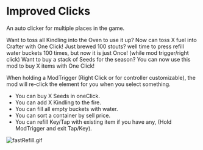 # Improved Clicks

An auto clicker for multiple places in the game.

Want to toss all Kindling into the Oven to use it up? Now can toss X fuel into Crafter with One Click!
Just brewed 100 stouts? well time to press refill water buckets 100 times, but now it is just Once! (while mod trigger/right click)
Want to buy a stack of Seeds for the season? You can now use this mod to buy X items with One Click!


When holding a ModTrigger (Right Click or for controller customizable), the mod will re-click the element for you when you select something.


- You can buy X Seeds in oneClick.
- You can add X Kindling to the fire.
- You can fill all empty buckets with water.
- You can sort a container by sell price.
- You can refill Key/Tap with existing item if you have any, (Hold ModTrigger and exit Tap/Key).

![fastRefill.gif](fastRefill.gif)